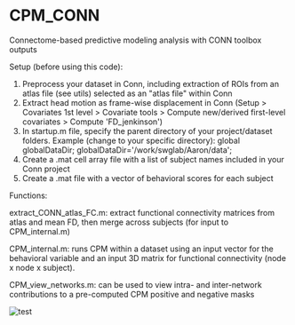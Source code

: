 # CPM_CONN
Connectome-based predictive modeling analysis with CONN toolbox outputs

Setup (before using this code):

1. Preprocess your dataset in Conn, including extraction of ROIs from an atlas file (see utils) selected as an "atlas file" within Conn
2. Extract head motion as frame-wise displacement in Conn (Setup > Covariates 1st level > Covariate tools > Compute new/derived first-level covariates > Compute 'FD_jenkinson')
3. In startup.m file, specify the parent directory of your project/dataset folders. Example (change to your specific directory):
   global globalDataDir;
   globalDataDir='/work/swglab/Aaron/data';
4. Create a .mat cell array file with a list of subject names included in your Conn project
5. Create a .mat file with a vector of behavioral scores for each subject
   
Functions:

extract_CONN_atlas_FC.m: extract functional connectivity matrices from atlas and mean FD, then merge across subjects (for input to CPM_internal.m)

CPM_internal.m: runs CPM within a dataset using an input vector for the behavioral variable and an input 3D matrix for functional connectivity (node x node x subject).

CPM_view_networks.m: can be used to view intra- and inter-network contributions to a pre-computed CPM positive and negative masks

![test](https://github.com/swglab/CPM_CONN/blob/master/images/eg_feature_contributions.png)
